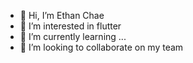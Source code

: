 - 👋 Hi, I’m Ethan Chae
- 👀 I’m interested in flutter
- 🌱 I’m currently learning ...
- 💞️ I’m looking to collaborate on my team

<!---
alldays24h/alldays24h is a ✨ special ✨ repository because its `README.md` (this file) appears on your GitHub profile.
You can click the Preview link to take a look at your changes.
--->
